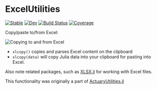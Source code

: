 # ExcelUtilities

[![Stable](https://img.shields.io/badge/docs-stable-blue.svg)](https://alecloudenback.github.io/ExcelUtilities.jl/stable)
[![Dev](https://img.shields.io/badge/docs-dev-blue.svg)](https://alecloudenback.github.io/ExcelUtilities.jl/dev)
[![Build Status](https://github.com/alecloudenback/ExcelUtilities.jl/workflows/CI/badge.svg)](https://github.com/alecloudenback/ExcelUtilities.jl/actions)
[![Coverage](https://codecov.io/gh/alecloudenback/ExcelUtilities.jl/branch/master/graph/badge.svg)](https://codecov.io/gh/alecloudenback/ExcelUtilities.jl)


Copy/paste to/from Excel:

![Copying to and from Excel](https://user-images.githubusercontent.com/711879/107859226-9e9a5500-6dfd-11eb-999f-5da5c7e5b8a6.gif)

- `xlcopy()` copies and parses Excel content on the clipboard
- `xlcopy(data)` will copy Julia data into your clipboard for pasting into Excel.

Also note related packages, such as [XLSX.jl](https://felipenoris.github.io/XLSX.jl/stable/) for working with Excel files.

This functionality was originally a part of [ActuaryUtilities.jl](https://github.com/JuliaActuary/ActuaryUtilities.jl)